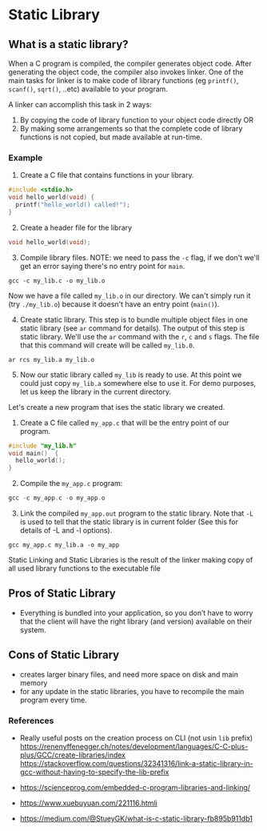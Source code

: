 # Static Library

## What is a static library?
When a C program is compiled, the compiler generates object code. After generating the object code, the compiler also invokes linker. One of the main tasks for linker is to make code of library functions (eg `printf()`, `scanf()`, `sqrt()`, ..etc) available to your program. 

A linker can accomplish this task in 2 ways:
1. By copying the code of library function to your object code directly OR
2. By making some arrangements so that the complete code of library functions is not copied, but made available at run-time.

### Example

1. Create a C file that contains functions in your library.

```c
#include <stdio.h> 
void hello_world(void) { 
  printf("hello_world() called!"); 
} 
```

2. Create a header file for the library

```c
void hello_world(void); 
```

3. Compile library files.
NOTE: we need to pass the `-c` flag, if we don't we'll get an error saying there's no entry point for `main`.
<!-- TODO why? -->
```
gcc -c my_lib.c -o my_lib.o
```

Now we have a file called `my_lib.o` in our directory. We can't simply run it (try `./my_lib.o`) because
it doesn't have an entry point (`main()`).

4. Create static library. This step is to bundle multiple object files in one static library (see `ar` command for details). The output of this step is static library. We'll use the `ar` command with the `r`, `c` and `s` flags. 
The file that this command will create will be called `my_lib.0`.

<!-- TODO create a folder for `ar` command -->

```
ar rcs my_lib.a my_lib.o
```

5. Now our static library called `my_lib` is ready to use. At this point we could just copy `my_lib.a` somewhere else to use it. For demo purposes, let us keep the library in the current directory.


Let's create a new program that ises the static library we created.
1. Create a C file called `my_app.c` that will be the entry point of our program.

```c
#include "my_lib.h" 
void main()  { 
  hello_world(); 
} 
```

2. Compile the `my_app.c` program:
<!-- Why are we using the -c flag -->

```c
gcc -c my_app.c -o my_app.o
```

3. Link the compiled `my_app.out` program to the static library. Note that `-L` is used to tell that the static library is in current folder (See this for details of -L and -l options).

```
gcc my_app.c my_lib.a -o my_app
```

<!-- It's also pretty standard to prefix with `lib_`? -->






Static Linking and Static Libraries is the result of the linker making copy of all used library functions to the executable file

## Pros of Static Library
- Everything is bundled into your application, so you don’t have to worry that the client will have the right library (and version) available on their system.

## Cons of Static Library
- creates larger binary files, and need more space on disk and main memory
- for any update in the static libraries, you have to recompile the main program every time.

### References
- Really useful posts on the creation process on CLI (not usin `lib` prefix)
  https://renenyffenegger.ch/notes/development/languages/C-C-plus-plus/GCC/create-libraries/index
  https://stackoverflow.com/questions/32341316/link-a-static-library-in-gcc-without-having-to-specify-the-lib-prefix
  
- https://scienceprog.com/embedded-c-program-libraries-and-linking/
- https://www.xuebuyuan.com/221116.htmli
- https://medium.com/@StueyGK/what-is-c-static-library-fb895b911db1